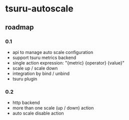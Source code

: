 # tsuru-autoscale

## roadmap

### 0.1

* api to manage auto scale configuration
* support tsuru metrics backend
* single action expression: "{metric} {operator} {value}"
* scale up / scale down
* integration by bind / unbind
* tsuru plugin

### 0.2

* http backend
* more than one scale (up / down) action
* auto scale disable action
